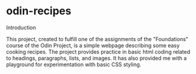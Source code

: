 # odin-recipes

Introduction

This project, created to fulfill one of the assignments of the "Foundations" course of the Odin Project, is a simple webpage describing some easy cooking recipes. The project provides practice in basic html coding related to headings, paragraphs, lists, and images. It has also provided me with a playground for experimentation with basic CSS styling.